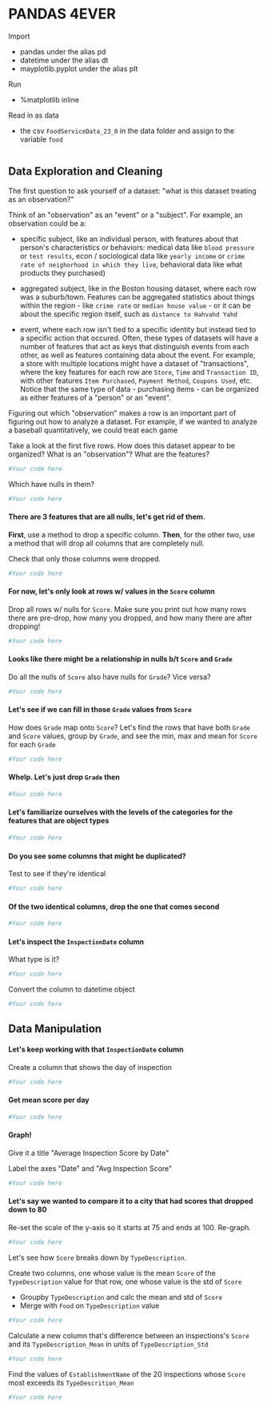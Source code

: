 # PANDAS 4EVER

Import 

- pandas under the alias pd 
- datetime under the alias dt
- mayplotlib.pyplot under the alias plt

Run 
- %matplotlib inline

Read in as data
- the csv `FoodServiceData_23_0` in the data folder and assign to the variable `food`


```python

```

## Data Exploration and Cleaning

The first question to ask yourself of a dataset: "what is this dataset treating as an observation?"

Think of an "observation" as an "event" or a "subject".  For example, an observation could be a:

- specific subject, like an individual person, with features about that person's characteristics or behaviors: medical data like `blood pressure` or `test results`, econ / sociological data like `yearly income` or `crime rate of neighorhood in which they live`, behavioral data like what products they purchased)

- aggregated subject, like in the Boston housing dataset, where each row was a suburb/town.  Features can be aggregated statistics about things within the region - like `crime rate` or `median house value` - or it can be about the specific region itself, such as `distance to Hahvahd Yahd`

- event, where each row isn't tied to a specific identity but instead tied to a specific action that occured. Often, these types of datasets will have a number of features that act as keys that distinguish events from each other, as well as features containing data about the event. For example, a store with multiple locations might have a dataset of "transactions", where the key features for each row are `Store`, `Time` and `Transaction ID`, with other features `Item Purchased`, `Payment Method`, `Coupons Used`, etc.  Notice that the same type of data - purchasing items - can be organized as either features of a "person" or an "event".

Figuring out which "observation" makes a row is an important part of figuring out how to analyze a dataset.  For example, if we wanted to analyze a baseball quantitatively, we could treat each game 

Take a look at the first five rows.  How does this dataset appear to be organized?  What is an "observation"?  What are the features?


```python
#Your code here
```

Which have nulls in them?


```python
#Your code here
```

#### There are 3 features that are all nulls, let's get rid of them.

**First**, use a method to drop a specific column.  **Then**, for the other two, use a method that will drop all columns that are completely null. 

Check that only those columns were dropped.


```python
#Your code here
```

#### For now, let's only look at rows w/ values in the `Score` column

Drop all rows w/ nulls for `Score`.  Make sure you print out how many rows there are pre-drop, how many you dropped, and how many there are after dropping!


```python
#Your code here
```

#### Looks like there might be a relationship in nulls b/t `Score` and `Grade`

Do all the nulls of `Score` also have nulls for `Grade`? Vice versa?


```python
#Your code here
```

#### Let's see if we can fill in those `Grade` values from `Score`

How does `Grade` map onto `Score`?  Let's find the rows that have both `Grade` and `Score` values, group by `Grade`, and see the min, max and mean for `Score` for each `Grade`


```python
#Your code here
```

#### Whelp.  Let's just drop `Grade` then


```python
#Your code here
```

#### Let's familiarize ourselves with the levels of the categories for the features that are object types


```python
#Your code here
```

#### Do you see some columns that might be duplicated?

Test to see if they're identical


```python
#Your code here
```

#### Of the two identical columns, drop the one that comes second


```python
#Your code here
```

#### Let's inspect the `InspectionDate` column

What type is it?


```python
#Your code here
```

Convert the column to datetime object


```python
#Your code here
```

## Data Manipulation

#### Let's keep working with that `InspectionDate` column

Create a column that shows the day of inspection


```python
#Your code here
```

#### Get mean score per day


```python
#Your code here
```

#### Graph!

Give it a title "Average Inspection Score by Date"

Label the axes "Date" and "Avg Inspection Score"


```python
#Your code here
```

#### Let's say we wanted to compare it to a city that had scores that dropped down to 80

Re-set the scale of the y-axis so it starts at 75 and ends at 100.  Re-graph.


```python
#Your code here
```

Let's see how `Score` breaks down by `TypeDescription`.

Create two columns, one whose value is the mean `Score` of the `TypeDescription` value for that row, one whose value is the std of `Score`
- Groupby `TypeDescription` and calc the mean and std of `Score` 
- Merge with `Food` on `TypeDescription` value


```python
#Your code here
```

Calculate a new column that's difference between an inspections's `Score` and its `TypeDescription_Mean` in units of `TypeDescription_Std`


```python
#Your code here
```

Find the values of `EstablishmentName` of the 20 inspections whose `Score` most exceeds its `TypeDescrition_Mean`


```python
#Your code here
```


```python

```
